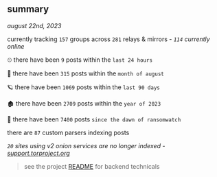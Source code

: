 
## summary
_august 22nd, 2023_

currently tracking `157` groups across `281` relays & mirrors - _`114` currently online_

⏲ there have been `9` posts within the `last 24 hours`

🦈 there have been `315` posts within the `month of august`

🪐 there have been `1069` posts within the `last 90 days`

🏚 there have been `2709` posts within the `year of 2023`

🦕 there have been `7400` posts `since the dawn of ransomwatch`

there are `87` custom parsers indexing posts

_`20` sites using v2 onion services are no longer indexed - [support.torproject.org](https://support.torproject.org/onionservices/v2-deprecation/)_

> see the project [README](https://github.com/joshhighet/ransomwatch#ransomwatch--) for backend technicals
